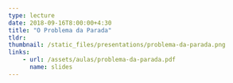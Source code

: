 ```yaml
---
type: lecture
date: 2018-09-16T8:00:00+4:30
title: "O Problema da Parada"
tldr:
thumbnail: /static_files/presentations/problema-da-parada.png
links: 
    - url: /assets/aulas/problema-da-parada.pdf
      name: slides
---
```

